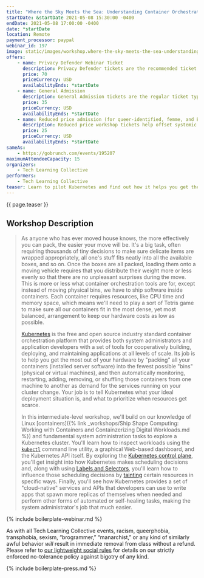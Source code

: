 ```yaml
---
title: "Where the Sky Meets the Sea: Understanding Container Orchestration with Kubernetes"
startDate: &startDate 2021-05-08 15:30:00 -0400
endDate: 2021-05-08 17:00:00 -0400
date: *startDate
location: Remote
payment_processor: paypal
webinar_id: 197
image: static/images/workshop.where-the-sky-meets-the-sea-understanding-container-orchestration-with-kubernetes.rectangle.jpg
offers:
    - name: Privacy Defender Webinar Ticket
      description: Privacy Defender tickets are the recommended ticket type for those who can afford to help fund the digital security and online privacy advocacy communities with their financial resources, are attending the workshop with the support of their employers or other backers, or have other resources available to them. Purchasing tickets at this level makes it possible for us to offer reduced price tickets to those in need.
      price: 70
      priceCurrency: USD
      availabilityEnds: *startDate
    - name: General Admission
      description: General Admission tickets are the regular ticket type intended for members of the general public.
      price: 35
      priceCurrency: USD
      availabilityEnds: *startDate
    - name: Reduced price admission (for queer-identified, femme, and BIPOC people)
      description: Reduced price workshop tickets help offset systemic biases prevalent in society and in the technology sector especially.
      price: 25
      priceCurrency: USD
      availabilityEnds: *startDate
sameAs:
    - https://gobrunch.com/events/195207
maximumAttendeeCapacity: 15
organizers:
    - Tech Learning Collective
performers:
    - Tech Learning Collective
teaser: Learn to pilot Kubernetes and find out how it helps you get the most value out of your hardware. Kubernetes is the free, enterprise-grade, cloud-native solution for automated deployment, scaling, and management of containerized applications. This workshop offers an introduction to container orchestration concepts and practices by showing you how to work effectively with `kubectl`, utilize Labels and Selectors, explore various components of the Kubernetes control plane, and more. You'll get your own Kubernetes cluster where you can deploy apps, learn how to influence scheduling decisions, and monitor the health of clustered workloads.
---
```


{{ page.teaser }}

## Workshop Description

> As anyone who has ever moved house knows, the more effectively you can pack, the easier your move will be. It's a big task, often requiring thousands of tiny decisions to make sure delicate items are wrapped appropriately, all one's stuff fits neatly into all the available boxes, and so on. Once the boxes are all packed, loading them onto a moving vehicle requires that you distribute their weight more or less evenly so that there are no unpleasant surprises during the move. This is more or less what container orchestration tools are for, except instead of moving physical bins, we have to ship software inside containers. Each container requires resources, like CPU time and memory space, which means we'll need to play a sort of Tetris game to make sure all our containers fit in the most dense, yet most balanced, arrangement to keep our hardware costs as low as possible.
>
> [Kubernetes](https://kubernetes.io/) is the free and open source industry standard container orchestration platform that provides both system administrators and application developers with a set of tools for cooperatively building, deploying, and maintaining applications at all levels of scale. Its job is to help you get the most out of your hardware by "packing" all your containers (installed server software) into the fewest possible "bins" (physical or virtual machines), and then automatically monitoring, restarting, adding, removing, or shuffling those containers from one machine to another as demand for the services running on your cluster change. Your job is to tell Kubernetes what your ideal deployment situation is, and what to prioritize when resources get scarce.
>
> In this intermediate-level workshop, we'll build on our knowledge of Linux [containers]({% link _workshops/Ship Shape Computing: Working with Containers and Containzerizing Digital Workloads.md %}) and fundamental system administration tasks to explore a Kubernetes cluster. You'll learn how to inspect workloads using the [`kubectl`](https://kubernetes.io/docs/reference/kubectl/overview/) command line utility, a graphical Web-based dashboard, and the Kubernetes API itself. By exploring the [Kubernetes control plane](https://kubernetes.io/docs/concepts/overview/components/), you'll get insight into how Kubernetes makes scheduling decisions and, along with using [Labels and Selectors](https://kubernetes.io/docs/concepts/overview/working-with-objects/labels/), you'll learn how to influence those scheduling decisions by [tainting](https://kubernetes.io/docs/concepts/scheduling-eviction/taint-and-toleration/) certain resources in specific ways. Finally, you'll see how Kubernetes provides a set of "cloud-native" services and APIs that developers can use to write apps that spawn more replicas of themselves when needed and perform other forms of automated or self-healing tasks, making the system administrator's job that much easier.

{% include boilerplate-webinar.md %}

As with all Tech Learning Collective events, racism, queerphobia, transphobia, sexism, &ldquo;brogrammer,&rdquo; &ldquo;manarchist,&rdquo; or any kind of similarly awful behavior *will* result in immediate removal from class without a refund. Please refer to [our lightweight social rules](https://github.com/AnarchoTechNYC/meta/wiki/Social-rules) for details on our strictly enforced no-tolerance policy against bigotry of any kind.

{% include boilerplate-press.md %}
